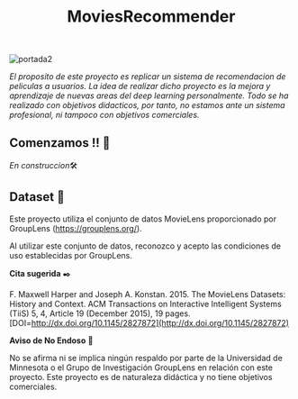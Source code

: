 <h1 align='center'>MoviesRecommender</h1>﻿

![portada2](https://github.com/jarodriguezf/MoviesRecommender/assets/112967594/845045b7-ab93-4911-8ba8-afdbf8c038c3)


*El proposito de este proyecto es replicar un sistema de recomendacion de peliculas a usuarios. 
La idea de realizar dicho proyecto es la mejora y aprendizaje de nuevas areas del deep learning personalmente.
Todo se ha realizado con objetivos didacticos, por tanto, no estamos ante un sistema profesional, ni tampoco con objetivos comerciales.*

## Comenzamos !! 🚀
*En construccion*🛠️

## Dataset 📄

Este proyecto utiliza el conjunto de datos MovieLens proporcionado por GroupLens (https://grouplens.org/).

Al utilizar este conjunto de datos, reconozco y acepto las condiciones de uso establecidas por GroupLens.

**Cita sugerida** ✒️

F. Maxwell Harper and Joseph A. Konstan. 2015. The MovieLens Datasets: History and Context. ACM Transactions on Interactive Intelligent Systems (TiiS) 5, 4, Article 19 (December 2015), 19 pages. [DOI=http://dx.doi.org/10.1145/2827872](http://dx.doi.org/10.1145/2827872)

**Aviso de No Endoso** 🚫

No se afirma ni se implica ningún respaldo por parte de la Universidad de Minnesota o el Grupo de Investigación GroupLens en relación con este proyecto. Este proyecto es de naturaleza didáctica y no tiene objetivos comerciales.
